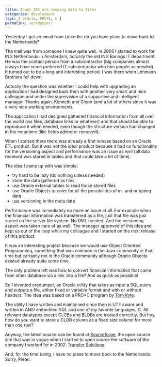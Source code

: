 ```yaml
---
title: About ING and dumping data to files
categories: development
tags: [ Oracle, PRO*C, C ]
permalink: /oradumper/
---
```

Yesterday I got an email from LinkedIn: do you have plans to move back to the Netherlands?

<!--more-->

The mail was from someone I knew quite well. In 2006 I started to work for ING
Netherlands in Amsterdam, actually the old ING Barings IT department. He was
the contact person from a subcontractor (big companies almost always have some
preferred IT subcontractor who hire people as needed). It turned out to be a
long and interesting period. I was there when Lehmann Brothers fell down.

Actually the question was whether I could help with upgrading an
application I had designed back then with another very smart and nice
colleague and under the supervision of a supportive and intelligent
manager. Thanks again, Kenneth and Glenn (and a lot of others since it was a
very nice working environment).

The application I had designed gathered financial information from all over
the world (via files, database links or whatever) and that should be able to
reproduce it when needed, even though the structure version had changed in the
meantime (like fields added or removed).

When I started there there was already a first release based on an Oracle ETL
product. But it was not the ideal product because it had no functionality for
the versioning aspect and performance was an issue as well (all data received
was stored in tables and that could take a lot of time).

The idea I came up with was simple:
- try hard to be lazy (do nothing unless needed)
- store the data gathered as files
- use Oracle external tables to read those stored files
- use Oracle Objects to cater for all the possibilities of in- and outgoing data
- use versioning in the meta data

Performance was immediately no more an issue at all. For example when the
financial information was transferred as a file, just that file was just
stored on the server file system. No DML needed. And the versioning aspect was
taken care of as well. The manager approved of this idea and kept us out of
the loop while my colleague and I started on the next release of this product.

It was an interesting project because we would use Object Oriented
Programming, something that was common in the Java community at that time but
certainly not in the Oracle community although Oracle Objects existed already
quite some time.

The only problem left was how to convert financial information that came from other
database via a link into a file? And as quick as possible!

So I invented oradumper, an Oracle utility that takes as input a SQL query and
outputs a file, either fixed or variable format and with or without
headers. The idea was based on a PRO*C program by 
[Tom Kyte](https://asktom.oracle.com/pls/asktom/f?p=100:11:0::::P11_QUESTION_ID:459020243348).

The utility I have written and maintained since then is UTF aware and written
in ANSI embedded SQL and one of my favorite languages, C. All relevant
datatypes except CLOBs and BLOBs are treated correctly. But hey, how do you want
to store a CLOB column as a fixed size column for more than one row?

Anyway, the latest source can be found at
[Sourceforge](https://sourceforge.net/p/transferware/code/HEAD/tree/trunk/oradumper/),
the open source site that was in vogue when I started to open source the
software of the company I worked for in 2002: [Transfer
Solutions](https://www.transfer-solutions.com/).

And, for the time being, I have no plans to move back to the Netherlands. Sorry, Pieter.
